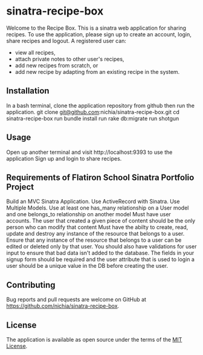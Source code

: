# sinatra-recipe-box

Welcome to the Recipe Box. This is a sinatra web application for sharing recipes. To use the application, please sign up to create an account, login, share recipes and logout. A registered user can:
- view all recipes,
- attach private notes to other user's recipes,
- add new recipes from scratch, or
- add new recipe by adapting from an existing recipe in the system.

## Installation

In a bash terminal, clone the application repository from github then run the application.
git clone git@github.com:nichia/sinatra-recipe-box.git
cd sinatra-recipe-box
run bundle install
run rake db:migrate
run shotgun

## Usage

Open up another terminal and visit http://localhost:9393 to use the application
Sign up and login to share recipes.

## Requirements of Flatiron School Sinatra Portfolio Project

Build an MVC Sinatra Application.
Use ActiveRecord with Sinatra.
Use Multiple Models.
Use at least one has_many relationship on a User model and one belongs_to relationship on another model
Must have user accounts. The user that created a given piece of content should be the only person who can modify that content
Must have the abilty to create, read, update and destroy any instance of the resource that belongs to a user.
Ensure that any instance of the resource that belongs to a user can be edited or deleted only by that user.
You should also have validations for user input to ensure that bad data isn't added to the database. The fields in your signup form should be required and the user attribute that is used to login a user should be a unique value in the DB before creating the user.

## Contributing

Bug reports and pull requests are welcome on GitHub at https://github.com/nichia/sinatra-recipe-box.


## License

The application is available as open source under the terms of the [MIT License](https://opensource.org/licenses/MIT).
